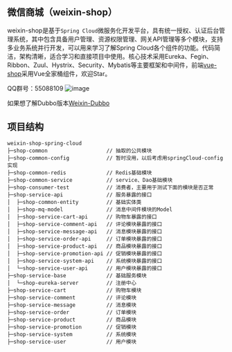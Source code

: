 ## 微信商城（weixin-shop）

weixin-shop是基于`Spring Cloud`微服务化开发平台，具有统一授权、认证后台管理系统，其中包含具备用户管理、资源权限管理、网关API管理等多个模块，支持多业务系统并行开发，可以用来学习了解Spring Cloud各个组件的功能。代码简洁，架构清晰，适合学习和直接项目中使用。核心技术采用Eureka、Fegin、Ribbon、Zuul、Hystrix、Security、Mybatis等主要框架和中间件，前端[vue-shop](https://github.com/chengzhx76/vue-shop)采用Vue全家桶组件，欢迎Star。 

QQ群号：55088109
![image](https://github.com/chengzhx76/weixin-shop-spring-cloud/blob/master/resource/55088109.png)

如果想了解Dubbo版本[Weixin-Dubbo](https://github.com/chengzhx76/Weixin-Dubbo)


## 项目结构
```
weixin-shop-spring-cloud
├─shop-common                   // 抽取的公共模块
├─shop-common-config            // 暂时没用，以后考虑用springCloud-config实现
├─shop-common-redis             // Redis基础模块
├─shop-common-service           // service、Dao基础模块
├─shop-consumer-test            // 消费者，主要用于测试下面的模块是否正常
├─shop-service-api              // 服务暴露的接口
│  ├─shop-common-entity         // 基础实体类
│  ├─shop-mq-model              // 消息中间件模块的Model
│  ├─shop-service-cart-api      // 购物车暴露的接口
│  ├─shop-service-comment-api   // 评论模块暴露的接口
│  ├─shop-service-message-api   // 消息模块暴露的接口
│  ├─shop-service-order-api     // 订单模块暴露的接口
│  ├─shop-service-product-api   // 商品模块暴露的接口
│  ├─shop-service-promotion-api // 促销模块暴露的接口
│  ├─shop-service-system-api    // 系统模块暴露的接口
│  └─shop-service-user-api      // 用户模块暴露的接口
├─shop-service-base             // 基础服务模块
│  └─shop-eureka-server         // 注册中心
├─shop-service-cart             // 购物车模块
├─shop-service-comment          // 评论模块
├─shop-service-message          // 消息模块
├─shop-service-order            // 订单模块
├─shop-service-product          // 商品模块
├─shop-service-promotion        // 促销模块
├─shop-service-system           // 系统模块
├─shop-service-user             // 用户模块
```
